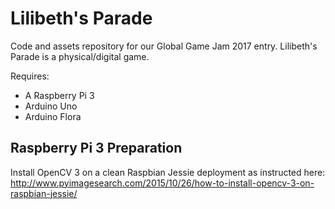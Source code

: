 # Lilibeth's Parade
Code and assets repository for our Global Game Jam 2017 entry. Lilibeth's Parade is a physical/digital game.

Requires:

* A Raspberry Pi 3
* Arduino Uno
* Arduino Flora

## Raspberry Pi 3 Preparation

Install OpenCV 3 on a clean Raspbian Jessie deployment as instructed here: http://www.pyimagesearch.com/2015/10/26/how-to-install-opencv-3-on-raspbian-jessie/

